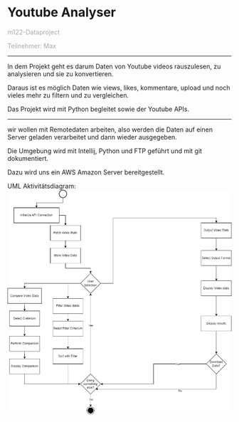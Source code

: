 # Youtube Analyser
<span style="color:darkgray">m122-Dataproject</span>

<span style="color:darkgray">Teilnehmer: Max</span>

----------------

In dem Projekt geht es darum Daten von Youtube videos rauszulesen, zu analysieren und sie zu konvertieren.

Daraus ist es möglich Daten wie views, likes, kommentare, upload und noch vieles mehr zu filtern und zu vergleichen.

Das Projekt wird mit Python begleitet sowie der Youtube APIs.

----------------


wir wollen mit Remotedaten arbeiten, also werden die Daten auf einen Server geladen verarbeitet und dann wieder ausgegeben.

Die Umgebung wird mit Intellij, Python und FTP geführt und mit git dokumentiert.

Dazu wird uns ein AWS Amazon Server bereitgestellt.

UML Aktivitätsdiagram:
![Activity-Diagram.png](Activity-Diagram.png)

